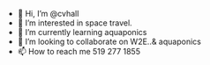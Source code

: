 - 👋 Hi, I’m @cvhall
- 👀 I’m interested in space travel.
- 🌱 I’m currently learning aquaponics
- 💞️ I’m looking to collaborate on W2E..& aquaponics
- 📫 How to reach me 519 277 1855




<!---
cvhall/cvhall is a ✨ special ✨ repository because its `README.md` (this file) appears on your GitHub profile.
You can click the Preview link to take a look at your changes.
--->


